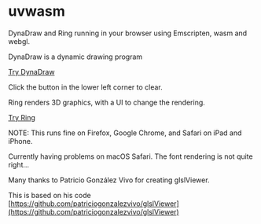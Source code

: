 # uvwasm

DynaDraw and Ring running in your browser using Emscripten, wasm and webgl.


DynaDraw is a dynamic drawing program

[Try DynaDraw](https://paulhaeberli.github.io/uvwasm/dynadraw/index.html)

Click the button in the lower left corner to clear.


Ring renders 3D graphics, with a UI to change the rendering.

[Try Ring](https://paulhaeberli.github.io/uvwasm/ring/index.html)


NOTE: This runs fine on Firefox, Google Chrome, and Safari on iPad and iPhone.

Currently having problems on macOS Safari. The font rendering is not quite right...


Many thanks to Patricio González Vivo for creating glslViewer.

This is based on his code [https://github.com/patriciogonzalezvivo/glslViewer](https://github.com/patriciogonzalezvivo/glslViewer)

